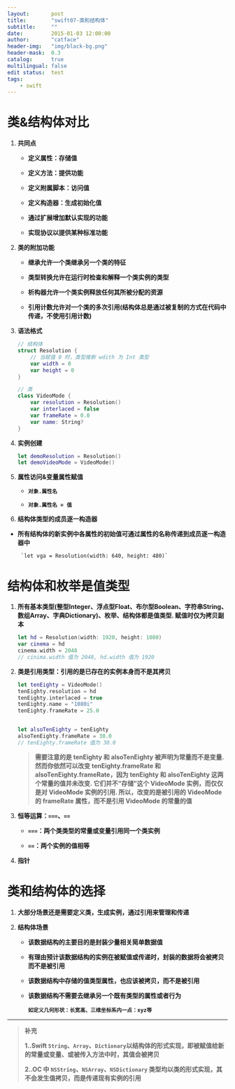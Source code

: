 ```yaml
---
layout:       post
title:        "swift07-类和结构体"
subtitle:     ""
date:         2015-01-03 12:00:00
author:       "catface"
header-img:   "img/black-bg.png"
header-mask:  0.3
catalog:      true
multilingual: false
edit status:  test
tags:
    - swift
---
```


# 类&结构体对比

1. **共同点**
	
	- **定义属性：存储值**
	
	- **定义方法：提供功能**
	
	- **定义附属脚本：访问值**
	
	- **定义构造器：生成初始化值**
	
	- **通过扩展增加默认实现的功能**
	
	- **实现协议以提供某种标准功能**

2. **类的附加功能**
	
	- **继承允许一个类继承另一个类的特征**
	
	- **类型转换允许在运行时检查和解释一个类实例的类型**
	
	- **析构器允许一个类实例释放任何其所被分配的资源**
	
	- **引用计数允许对一个类的多次引用(结构体总是通过被复制的方式在代码中传递，不使用引用计数)**

3. **语法格式**

	``` swift
	// 结构体
	struct Resolution {
		// 当赋值 0 时，类型推断 wdith 为 Int 类型
	    var width = 0 
	    var height = 0
	}
	```

	``` swift
	// 类
	class VideoMode {
	    var resolution = Resolution()
	    var interlaced = false
	    var frameRate = 0.0
	    var name: String?
	}
	```

4. **实例创建**

	``` swift
	let demoResolution = Resolution()
	let demoVideoMode = VideoMode()
	```

5. **属性访问&变量属性赋值**

	- **`对象.属性名`**

	- **`对象.属性名 = 值`**

6. **结构体类型的成员逐一构造器**

 - **所有结构体的新实例中各属性的初始值可通过属性的名称传递到成员逐一构造器中**

		`let vga = Resolution(width: 640, height: 480)`

# 结构体和枚举是值类型

1. **所有基本类型(整型Integer、浮点型Float、布尔型Boolean、字符串String、数组Array、字典Dictionary)、枚举、结构体都是值类型. 赋值时仅为拷贝副本**

	``` swift
	let hd = Resolution(width: 1920, height: 1080)
	var cinema = hd
	cinema.width = 2048
	// cinima.width 值为 2048, hd.width 值为 1920
	```

2. **类是引用类型：引用的是已存在的实例本身而不是其拷贝**

	``` swift
	let tenEighty = VideoMode()
	tenEighty.resolution = hd
	tenEighty.interlaced = true
	tenEighty.name = "1080i"
	tenEighty.frameRate = 25.0
	
	
	let alsoTenEighty = tenEighty
	alsoTenEighty.frameRate = 30.0
	// tenEighty.frameRate 值为 30.0
	```

	>**需要注意的是 tenEighty 和 alsoTenEighty 被声明为常量而不是变量. 然而你依然可以改变 tenEighty.frameRate 和 alsoTenEighty.frameRate，因为 tenEighty 和 alsoTenEighty 这两个常量的值并未改变. 它们并不“存储”这个 VideoMode 实例，而仅仅是对 VideoMode 实例的引用. 所以，改变的是被引用的 VideoMode 的 frameRate 属性，而不是引用 VideoMode 的常量的值**

3. **恒等运算：`===`、`==`**

	- **`===`：两个类类型的常量或变量引用同一个类实例**
	
	- **`==`：两个实例的值相等**

4. **指针**

# 类和结构体的选择

1. **大部分场景还是需要定义类，生成实例，通过引用来管理和传递**

2. **结构体场景**

	- **该数据结构的主要目的是封装少量相关简单数据值**
	
	- **有理由预计该数据结构的实例在被赋值或传递时，封装的数据将会被拷贝而不是被引用**

	- **该数据结构中存储的值类型属性，也应该被拷贝，而不是被引用**
	
	- **该数据结构不需要去继承另一个既有类型的属性或者行为**

		**`如定义几何形状：长宽高、三维坐标系内一点：xyz等`**

---

>**补充**
>
>**1..Swift `String`、`Array`、`Dictionary`以结构体的形式实现，即被赋值给新的常量或变量、或被传入方法中时，其值会被拷贝**
>
>**2..OC 中 `NSString`、`NSArray`、`NSDictionary` 类型均以类的形式实现，其不会发生值拷贝，而是传递现有实例的引用**